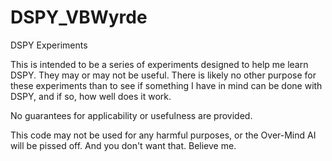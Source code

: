 # DSPY_VBWyrde
DSPY Experiments

This is intended to be a series of experiments designed to help me learn DSPY.
They may or may not be useful.
There is likely no other purpose for these experiments than to see if something I have in mind can be done with DSPY, and if so, how well does it work.

No guarantees for applicability or usefulness are provided.  

This code may not be used for any harmful purposes, or the Over-Mind AI will be pissed off.  And you don't want that.  Believe me.

